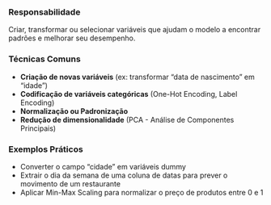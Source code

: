### Responsabilidade

Criar, transformar ou selecionar variáveis que ajudam o modelo a encontrar padrões e melhorar seu desempenho.

### Técnicas Comuns

- **Criação de novas variáveis** (ex: transformar “data de nascimento” em “idade”)
- **Codificação de variáveis categóricas** (One-Hot Encoding, Label Encoding)
- **Normalização ou Padronização**
- **Redução de dimensionalidade** (PCA - Análise de Componentes Principais)

### Exemplos Práticos

- Converter o campo “cidade” em variáveis dummy
- Extrair o dia da semana de uma coluna de datas para prever o movimento de um restaurante
- Aplicar Min-Max Scaling para normalizar o preço de produtos entre 0 e 1